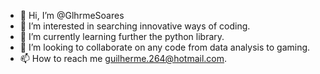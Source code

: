 - 👋 Hi, I’m @GlhrmeSoares
- 👀 I’m interested in searching innovative ways of coding.
- 🌱 I’m currently learning further the python library.
- 💞️ I’m looking to collaborate on any code from data analysis to gaming.
- 📫 How to reach me guilherme.264@hotmail.com.

<!---
GlhrmeSoares/GlhrmeSoares is a ✨ special ✨ repository because its `README.md` (this file) appears on your GitHub profile.
You can click the Preview link to take a look at your changes.
--->

